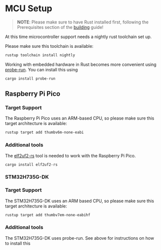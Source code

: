 # MCU Setup

> **NOTE**: Please make sure to have Rust installed first, following the
> Prerequisites section of the [building](building.md) guide!

At this time microcontroller support needs a nightly rust toolchain set up.

Please make sure this toolchain is available:

```sh
rustup toolchain install nightly
```

Working with embedded hardware in Rust becomes more convenient using
[probe-run](https://github.com/knurling-rs/probe-run). You can install this
using

```sh
cargo install probe-run
```

## Raspberry Pi Pico

### Target Support

The Raspberry Pi Pico uses an ARM-based CPU, so please make sure this target architecture is
available:

```sh
rustup target add thumbv6m-none-eabi
```

### Additional tools

The [elf2uf2-rs](https://github.com/jonil/elf2uf2-rs) tool is needed to work with the Raspberry Pi Pico.

```sh
cargo install elf2uf2-rs
```

### STM32H735G-DK

### Target Support

The STM32H735G-DK uses an ARM based CPU, so please make sure this target architecture is
available:

```sh
rustup target add thumbv7em-none-eabihf
```

### Additional tools

The STM32H735G-DK uses probe-run. See above for instructions on how to install this
